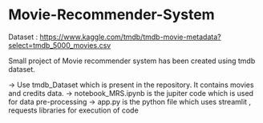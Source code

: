 # Movie-Recommender-System

Dataset : https://www.kaggle.com/tmdb/tmdb-movie-metadata?select=tmdb_5000_movies.csv

Small project of Movie recommender system has been created using tmdb dataset.


-> Use tmdb_Dataset which is present in the repository. It contains movies and credits data.
-> notebook_MRS.ipynb is the jupiter code which is used for data pre-processing 
-> app.py is the python file which uses streamlit , requests libraries for execution of code

